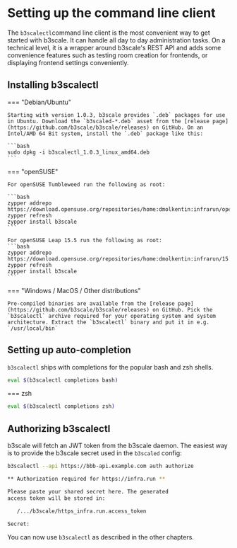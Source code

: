 # Setting up the command line client

The `b3scalectl`command line client is the most convenient way to get started with b3scale. It can handle all day to day administration tasks. On a technical level, it is a wrapper around b3scale's REST API and adds some convenience
features such as testing room creation for frontends, or displaying frontend settings conveniently.

## Installing b3scalectl

=== "Debian/Ubuntu"

    Starting with version 1.0.3, b3scale provides `.deb` packages for use in Ubuntu. Download the `b3scaled-*.deb` asset from the [release page](https://github.com/b3scale/b3scale/releases) on GitHub. On an Intel/AMD 64 Bit system, install the `.deb` package like this:

    ```bash
    sudo dpkg -i b3scalectl_1.0.3_linux_amd64.deb
    ```

=== "openSUSE"

    For openSUSE Tumbleweed run the following as root:

    ```bash
    zypper addrepo https://download.opensuse.org/repositories/home:dmolkentin:infrarun/openSUSE_Tumbleweed/home:dmolkentin:infrarun.repo
    zypper refresh
    zypper install b3scale
    ```

    For openSUSE Leap 15.5 run the following as root:
    ```bash
    zypper addrepo https://download.opensuse.org/repositories/home:dmolkentin:infrarun/15.5/home:dmolkentin:infrarun.repo
    zypper refresh
    zypper install b3scale
    ```

=== "Windows / MacOS / Other distributions"

    Pre-compiled binaries are available from the [release page](https://github.com/b3scale/b3scale/releases) on GitHub. Pick the `b3scalectl` archive required for your operating system and system architecture. Extract the `b3scalectl` binary and put it in e.g. `/usr/local/bin`

## Setting up auto-completion

`b3scalectl` ships with completions for the popular bash and zsh shells.

```bash
eval $(b3scalectl completions bash)
```

=== zsh

```zsh
eval $(b3scalectl completions zsh)
```

## Authorizing b3scalectl

b3scale will fetch an JWT token from the b3scale daemon. The easiest way is to provide the b3scale secret used in the `b3scaled` config:

```bash
b3scalectl --api https://bbb-api.example.com auth authorize

** Authorization required for https://infra.run **

Please paste your shared secret here. The generated
access token will be stored in:

   /.../b3scale/https_infra.run.access_token

Secret:
```

You can now use `b3scalectl` as described in the other chapters.